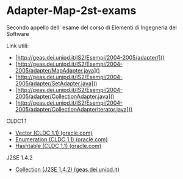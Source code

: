 # Adapter-Map-2st-exams

Secondo appello dell' esame del corso di Elementi di Ingegneria del Software

Link utili: 

* [http://geas.dei.unipd.it/IS2/Esempi/2004-2005/adapter/]()
* [http://geas.dei.unipd.it/IS2/Esempi/2004-2005/adapter/MapAdapter.java]()
* [http://geas.dei.unipd.it/IS2/Esempi/2004-2005/adapter/SetAdapter.java]()
* [http://geas.dei.unipd.it/IS2/Esempi/2004-2005/adapter/CollectionAdapter.java]()
* [http://geas.dei.unipd.it/IS2/Esempi/2004-2005/adapter/CollectionAdapterIterator.java]()


CLDC1.1

* [Vector (CLDC 1.1) (oracle.com)](https://docs.oracle.com/javame/config/cldc/ref-impl/cldc1.1/jsr139/java/util/Vector.html)
* [Enumeration (CLDC 1.1) (oracle.com)](https://docs.oracle.com/javame/config/cldc/ref-impl/cldc1.1/jsr139/java/util/Enumeration.html)
* [Hashtable (CLDC 1.1) (oracle.com)](https://docs.oracle.com/javame/config/cldc/ref-impl/cldc1.1/jsr139/java/util/Hashtable.html)

J2SE 1.4.2

* [Collection (J2SE 1.4.2) (geas.dei.unipd.it)](https://www2.cs.duke.edu/csed/java/jdk1.4.2/docs/api/java/util/Collection.html)
